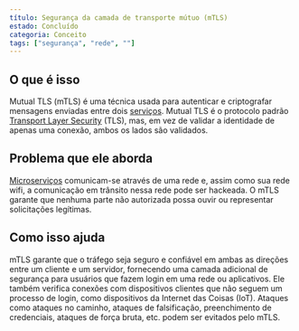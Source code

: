 ```yaml
---
título: Segurança da camada de transporte mútuo (mTLS)
estado: Concluído
categoria: Conceito
tags: ["segurança", "rede", ""]
---
```


## O que é isso

Mutual TLS (mTLS) é uma técnica usada para autenticar e criptografar mensagens enviadas entre dois [serviços](/service/).
Mutual TLS é o protocolo padrão [Transport Layer Security](/transport-layer-security/) (TLS), mas,
em vez de validar a identidade de apenas uma conexão, ambos os lados são validados.

## Problema que ele aborda

[Microserviços](/microservices/) comunicam-se através de uma rede e,
assim como sua rede wifi, a comunicação em trânsito nessa rede pode ser hackeada.
O mTLS garante que nenhuma parte não autorizada possa ouvir ou representar solicitações legítimas.

## Como isso ajuda

mTLS garante que o tráfego seja seguro e confiável em ambas as direções entre um cliente e um servidor,
fornecendo uma camada adicional de segurança para usuários que fazem login em uma rede ou aplicativos.
Ele também verifica conexões com dispositivos clientes que não seguem um processo de login, como dispositivos da Internet das Coisas (IoT).
Ataques como ataques no caminho, ataques de falsificação, preenchimento de credenciais, ataques de força bruta, etc. podem ser evitados pelo mTLS.
